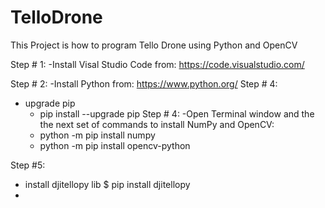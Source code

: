 # TelloDrone
This Project is how to program Tello Drone using Python and OpenCV 

Step # 1:
  -Install Visal Studio Code from: https://code.visualstudio.com/
  
Step # 2:
  -Install Python from: https://www.python.org/
Step # 4:
   - upgrade pip
      - pip install --upgrade pip
Step # 4: 
  -Open Terminal window and the the next set of commands to install NumPy and OpenCV:
      - python -m pip install numpy
      - python -m pip install opencv-python

Step #5:
  - install  djitellopy lib
    $ pip install djitellopy
  - 
